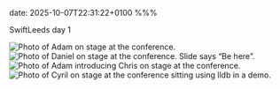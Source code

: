 date: 2025-10-07T22:31:22+0100
%%%

SwiftLeeds day 1

![Photo of Adam on stage at the conference.](adam.jpg)
![Photo of Daniel on stage at the conference. Slide says “Be here”.](daniel.jpg)
![Photo of Adam introducing Chris on stage at the conference.](chris.jpg)
![Photo of Cyril on stage at the conference sitting using lldb in a demo.](cyril.jpg)
